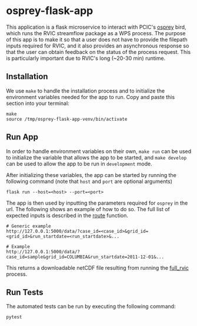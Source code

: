 # osprey-flask-app

This application is a flask microservice to interact with PCIC's [osprey](https://github.com/pacificclimate/osprey#readme) bird, which runs the RVIC streamflow package as a WPS process. The purpose of this app is to make it so that a user does not have to provide the filepath inputs required for RVIC, and it also provides an asynchronous response so that the user can obtain feedback on the status of the process request. This is particularly important due to RVIC's long (~20-30 min) runtime.

## Installation
We use `make` to handle the installation process and to initialize the environment variables needed for the app to run. Copy and paste this section into your terminal:
```
make
source /tmp/osprey-flask-app-venv/bin/activate
```

## Run App

In order to handle environment variables on their own, `make run` can be used to initialize the variable that allows the app to be started, and `make develop` can be used to allow the app to be run in `development` mode.

After initializing these variables, the app can be started by running the following command (note that `host` and `port` are optional arguments)
```
flask run --host=<host> --port=<port>
```

The app is then used by inputting the parameters required for `osprey` in the url. The following shows an example of how to do so. The full list of expected inputs is described in the [route](https://github.com/pacificclimate/osprey-flask-app/blob/i1-create-init-app/osprey_flask_app/routes.py#L18) function.

```
# Generic example
http://127.0.0.1:5000/data/?case_id=<case_id>&grid_id=<grid_id>&run_startdate=<run_startdate>&...

# Example
http://127.0.0.1:5000/data/?case_id=sample&grid_id=COLUMBIA&run_startdate=2011-12-01&...
```

This returns a downloadable netCDF file resulting from running the [full_rvic](https://github.com/pacificclimate/osprey/blob/master/osprey/processes/wps_full_rvic.py) process.

## Run Tests

The automated tests can be run by executing the following command:
```
pytest
```
